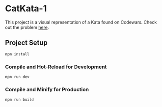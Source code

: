 # CatKata-1

This project is a visual representation of a Kata found on Codewars. Check out the problem [here][1].

## Project Setup

```sh
npm install
```

### Compile and Hot-Reload for Development

```sh
npm run dev
```

### Compile and Minify for Production

```sh
npm run build
```

[1]: https://www.codewars.com/kata/5869848f2d52095be20001d1
